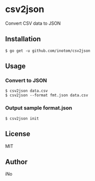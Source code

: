 # csv2json

Convert CSV data to JSON

## Installation

```
$ go get -u github.com/inotom/csv2json
```

## Usage

### Convert to JSON

```
$ csv2json data.csv
$ csv2json --format fmt.json data.csv
```

### Output sample format.json

```
$ csv2json init
```

## License

MIT

## Author

iNo
